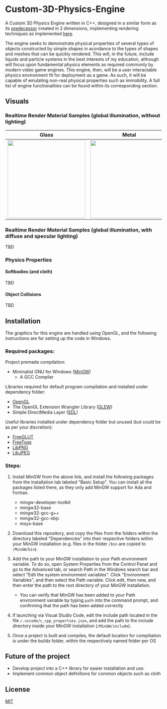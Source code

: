 # Custom-3D-Physics-Engine
A Custom 3D Physics Engine written in C++, designed in a similar form as its [predecessor](https://github.com/Orikson/Custom-2D-Physics-Engine) created in 2 dimensions, implementing rendering techniques as implemented [here](https://github.com/Orikson/3D-Realtime-Rendering).

The engine seeks to demonstrate physical properties of several types of objects constructed by simple shapes in acordance to the types of shapes and meshes that can be quickly rendered. This will, in the future, include liquids and particle systems in the best interests of my education, although will focus upon fundamental physics elements as required commonly by modern video game engines. This engine, then, will be a user interactable physics environment fit for deployment as a game. As such, it will be capable of emulating non-real physical properties such as immobility. A full list of engine functionalities can be found within its corresponding section.


## Visuals
### Realtime Render Material Samples (global illumination, without lighting)
Glass | Metal 
:-------------------------:|:-------------------------:
<img src="https://user-images.githubusercontent.com/42471346/154599668-6fb790be-7322-4948-b923-65e9bfdf15cf.png" width="250" height="250"> | <img src="https://user-images.githubusercontent.com/42471346/154601598-567b53dd-1230-40e4-a97d-e448fb2d49e7.png" width="250" height="250">

### Realtime Render Material Samples (global illumination, with diffuse and specular lighting)
TBD

### Physics Properties
#### Softbodies (and cloth)
TBD

#### Object Collisions
TBD

## Installation

The graphics for this engine are handled using OpenGL, and the following instructions are for setting up the code in Windows. 

### Required packages:

Project premade compilation:
* Minimalist GNU for Windows ([MinGW](https://sourceforge.net/projects/mingw/))
  * A GCC Compiler

Libraries required for default program compilation and installed under dependency folder:
* [OpenGL](https://github.com/KhronosGroup/OpenGL-Registry)
* The OpenGL Extension Wrangler Library ([GLEW](https://github.com/nigels-com/glew))
* Simple DirectMedia Layer ([SDL](https://github.com/libsdl-org/SDL))

Useful libraries installed under dependency folder but unused (but could be as per your discretion):
* [FreeGLUT](http://freeglut.sourceforge.net/)
* [FreeType](https://freetype.org/)
* [LibPNG](http://www.libpng.org/pub/png/libpng.html)
* [LibJPEG](http://libjpeg.sourceforge.net/)

### Steps:

1. Install MinGW from the above link, and install the following packages from the installation tab labeled "Basic Setup". You can install all the packages listed there, as they only add MinGW support for Ada and Fortran.
   * mingw-developer-toolkit
   * mingw32-base
   * mingw32-gcc-g++
   * mingw32-gcc-objc
   * msys-base

2. Download this repository, and copy the files from the folders within the directory labeled "Dependencies" into their respective folders within your MinGW installation (e.g. files in the folder `/bin` are copied to `/MinGW/bin`). 

3. Add the path to your MinGW installation to your Path environment variable. To do so, open System Properties from the Control Panel and go to the Advanced tab, or search Path in the Windows search bar and select "Edit the system environment variables". Click "Environment Variables", and then select the Path variable. Click edit, then new, and then enter the path to the root directory of your MinGW installation.
   * You can verify that MinGW has been added to your Path environment variable by typing `path` into the command prompt, and confirming that the path has been added correctly

4. If launching via Visual Studio Code, edit the include path located in the file `/.vscode/c_cpp_properties.json`, and add the path to the include directory inside your MinGW installation (`/MinGW/include`).

5. Once a project is built and compiles, the default location for compiliation is under the builds folder, within the respectively named folder per OS



## Future of the project

- Develop project into a C++ library for easier installation and use.
- Implement common object definitions for common objects such as cloth

## License
[MIT](https://choosealicense.com/licenses/mit/)
